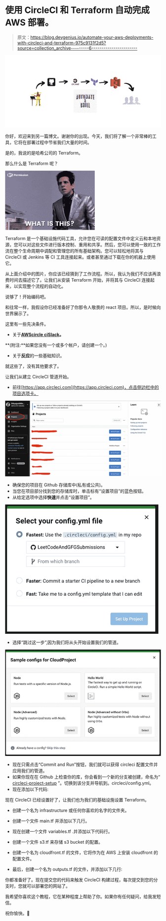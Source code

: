 # 使用 CircleCI 和 Terraform 自动完成 AWS 部署。

> 原文：<https://blog.devgenius.io/automate-your-aws-deployments-with-circleci-and-terraform-975c9131f2d5?source=collection_archive---------6----------------------->

![](img/3a75bc18e858cc5ad7f602d5f0fa5ef0.png)

你好，欢迎来到另一篇博文。谢谢你的出现。今天，我们将了解一个非常棒的工具，它将在部署过程中节省我们大量的时间。

是的，我说的是哈希公司的 Terraform。

那么什么是 Terraform 呢？

![](img/447a05530b29a9492b9504e14058ffb2.png)

Terraform 是一个基础设施代码工具，允许您在可读的配置文件中定义云和本地资源，您可以对这些文件进行版本控制、重用和共享。然后，您可以使用一致的工作流在整个生命周期中调配和管理您的所有基础架构。您可以轻松地将其与 CircleCI 或 Jenkins 等 CI 工具连接起来。或者甚至通过下载在你的机器上使用它。

从上面介绍中的图片，你应该已经猜到了工作流程。所以，我认为我们不应该再浪费时间去描述它了。让我们从安装 Terraform 开始，并将其与 CircleCI 连接起来，以实现整个流程的自动化。

说够了！开始编码吧。

和往常一样，我假设你已经准备好了你那令人敬畏的 react 项目。所以，是时候向世界展示了。

这里有一些先决条件。

*   关于[**AWS**](https://aws.amazon.com/)[**circle ci**](https://circleci.com/)[**Slack**](https://slack.com/)**。**

**(附注:**如果您没有一个或多个帐户，请创建一个。)

*   关于**反应**的一些基础知识。

就这些了，没有其他要求了。

让我们从建立 CircleCI 管道开始。

*   前往[https://app.circleci.com](https://app.circleci.com)，点击侧边栏中的项目选项卡。

![](img/44cb06383d92ae4361baddb0bc73b080.png)

*   确保您的项目在 Github 存储库中(私有或公共)。
*   当您在项目部分找到您的存储库时，单击标有“设置项目”的蓝色按钮。
*   从给定选项中选择**快速**并点击“设置项目”。

![](img/d69b7492505f7535312d41e1facf4a2f.png)

*   选择“跳过这一步”,因为我们将从头开始设置我们的管道。

![](img/9ddb2f0632ffd255f719593e11c42e29.png)

*   现在只需点击“Commit and Run”按钮，我们就可以获得 circleci 配置文件并应用我们的管道。
*   如果你现在在 Github 上检查你的库，你会看到一个新的分支被创建，命名为“ [circleci-project-setup](https://github.com/DibyajyotiMishra/CloudProject/tree/circleci-project-setup) ”。切换到该分支并导航到。circleci/config.yml。
*   现在添加以下代码:

现在 CircleCI 已经设置好了，让我们也为我们的基础设施设置 Terraform。

*   创建一个名为 infrastructure 或任何你喜欢的名字的文件夹。
*   创建一个文件 main.tf 并添加以下几行。

*   现在创建一个文件 variables.tf .并添加以下代码行。

*   创建一个文件 s3.tf 来存储 s3 bucket 的配置。

*   创建一个名为 cloudfront.tf 的文件，它将作为在 AWS 上安装 cloudfront 的配置文件。

*   最后，创建一个名为 outputs.tf 的文件，并添加以下几行:

你都准备好了。现在提交您的代码来触发 CircleCI 构建过程，每次提交到您的分支时，您就可以部署您的网站了。

我希望你喜欢这个教程，它在某种程度上帮助了你。如果你有任何疑问，给我发短信。

祝你愉快。💜
